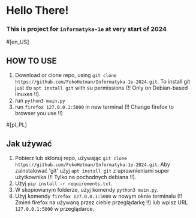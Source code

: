 # Hello There!
### This is project for `informatyka-1e` at very start of 2024

#[en_US]
## HOW TO USE

1. Download or clone repo, using `git clone https://github.com/FokoHetman/Informatyka-1e-2024.git`. To install git just do `apt install git` with su permissions (!! Only on Debian-based linuxes !!).
2. run `python3 main.py`
3. run `firefox 127.0.0.1:5000` in new terminal (!! Change firefox to browser you use !!)

#[pl_PL]
## Jak używać

1. Pobierz lub sklonuj repo, używając `git clone https://github.com/FokoHetman/Informatyka-1e-2024.git`. Aby zainstalować 'git' użyj `apt install git` z uprawnieniami super użytkownika (!! Tylko na pochodnych debiana !!).
2. Użyj `pip install -r requirements.txt`.
2. W skopiowanym folderze, użyj komendy `python3 main.py`.
3. Użyj komendy `firefox 127.0.0.1:5000` w nowym oknie terminalu (!! Zmień firefox na używaną przez ciebie przeglądarkę !!) lub wpisz URL `127.0.0.1:5000` w przeglądarce.
